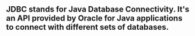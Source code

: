 ## JDBC stands for Java Database Connectivity. It's an API provided by Oracle for Java applications to connect with different sets of databases.
